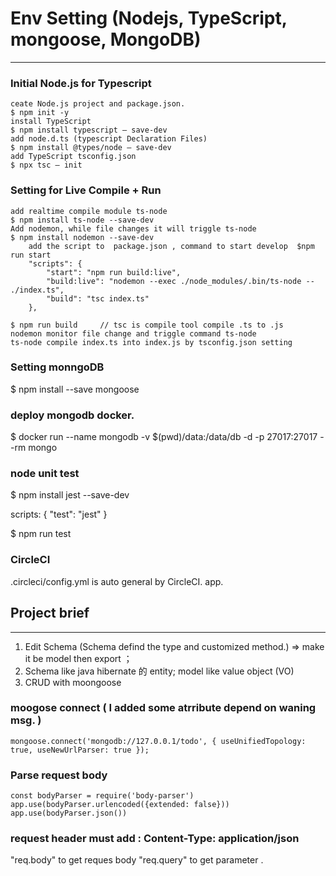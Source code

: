 # Env Setting (Nodejs, TypeScript, mongoose, MongoDB) 
---
### Initial Node.js for Typescript
    ceate Node.js project and package.json.
    $ npm init -y
    install TypeScript
    $ npm install typescript — save-dev
    add node.d.ts (typescript Declaration Files)
    $ npm install @types/node — save-dev
    add TypeScript tsconfig.json
    $ npx tsc — init

### Setting for Live Compile + Run
    add realtime compile module ts-node
    $ npm install ts-node --save-dev
    Add nodemon, while file changes it will triggle ts-node
    $ npm install nodemon --save-dev
        add the script to  package.json , command to start develop  $npm run start 
        "scripts": {
            "start": "npm run build:live",
            "build:live": "nodemon --exec ./node_modules/.bin/ts-node -- ./index.ts",
            "build": "tsc index.ts"
        },

    $ npm run build     // tsc is compile tool compile .ts to .js 
    nodemon monitor file change and triggle command ts-node
    ts-node compile index.ts into index.js by tsconfig.json setting

### Setting monngoDB  
$ npm install --save mongoose

### deploy mongodb docker.
$ docker run --name mongodb -v $(pwd)/data:/data/db -d -p 27017:27017 --rm mongo

### node unit test
$ npm install jest --save-dev

scripts: {
    "test": "jest"
}

$ npm run test 


### CircleCI
.circleci/config.yml  is  auto general by CircleCI. app.

## Project brief 
---
1. Edit Schema (Schema defind the type and customized  method.)   => make it be model then export ；  
2. Schema like  java hibernate 的 entity; model like value object (VO)
3. CRUD with moongoose 

### moogose connect ( I added some atrribute depend on waning msg. )
    mongoose.connect('mongodb://127.0.0.1/todo', { useUnifiedTopology: true, useNewUrlParser: true });

### Parse request body 
    const bodyParser = require('body-parser')
    app.use(bodyParser.urlencoded({extended: false}))
    app.use(bodyParser.json())

### request header must add :  Content-Type: application/json
"req.body" to get reques body
"req.query" to get  parameter .





